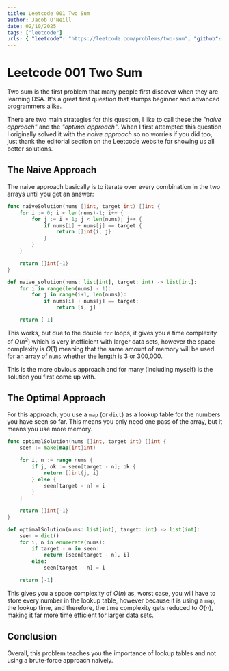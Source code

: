 ```yaml
---
title: Leetcode 001 Two Sum
author: Jacob O'Neill
date: 02/10/2025
tags: ["leetcode"]
urls: { "leetcode": "https://leetcode.com/problems/two-sum", "github": "https://github.com/jacoboneill/leetcode/blob/main/001_two_sum/twosum.go"}
---
```

# Leetcode 001 Two Sum

Two sum is the first problem that many people first discover when they are learning DSA. It's a great first question that stumps beginner and advanced programmers alike.

There are two main strategies for this question, I like to call these the *"naive approach"* and the *"optimal approach"*. When I first attempted this question I originally solved it with the *naive approach* so no worries if you did too, just thank the editorial section on the Leetcode website for showing us all better solutions.

## The Naive Approach

The naive approach basically is to iterate over every combination in the two arrays until you get an answer:

```go
func naiveSolution(nums []int, target int) []int {
	for i := 0; i < len(nums)-1; i++ {
		for j := i + 1; j < len(nums); j++ {
			if nums[i] + nums[j] == target {
				return []int{i, j}
			}
		}
	}

	return []int{-1}
}
```

```py
def naive_solution(nums: list[int], target: int) -> list[int]:
    for i in range(len(nums) - 1):
        for j in range(i+1, len(nums)):
            if nums[i] + nums[j] == target:
                return [i, j]

    return [-1]
```

This works, but due to the double `for` loops, it gives you a time complexity of $O(n^2)$ which is very inefficient with larger data sets, however the space complexity is $O(1)$ meaning that the same amount of memory will be used for an array of `nums` whether the length is 3 or 300,000.

This is the more obvious approach and for many (including myself) is the solution you first come up with.

## The Optimal Approach

For this approach, you use a `map` (or `dict`) as a lookup table for the numbers you have seen so far. This means you only need one pass of the array, but it means you use more memory.

```go
func optimalSolution(nums []int, target int) []int {
    seen := make(map[int]int)

    for i, n := range nums {
        if j, ok := seen[target - n]; ok {
            return []int{j, i}
        } else {
            seen[target - n] = i
        }
    }

    return []int{-1}
}
```

```py
def optimalSolution(nums: list[int], target: int) -> list[int]:
    seen = dict()
    for i, n in enumerate(nums):
        if target - n in seen:
            return [seen[target - n], i]
        else:
            seen[target - n] = i

    return [-1]
```

This gives you a space complexity of $O(n)$ as, worst case, you will have to store every number in the lookup table, however because it is using a `map`, the lookup time, and therefore, the time complexity gets reduced to $O(n)$, making it far more time efficient for larger data sets.

## Conclusion
Overall, this problem teaches you the importance of lookup tables and not using a brute-force approach naively.
